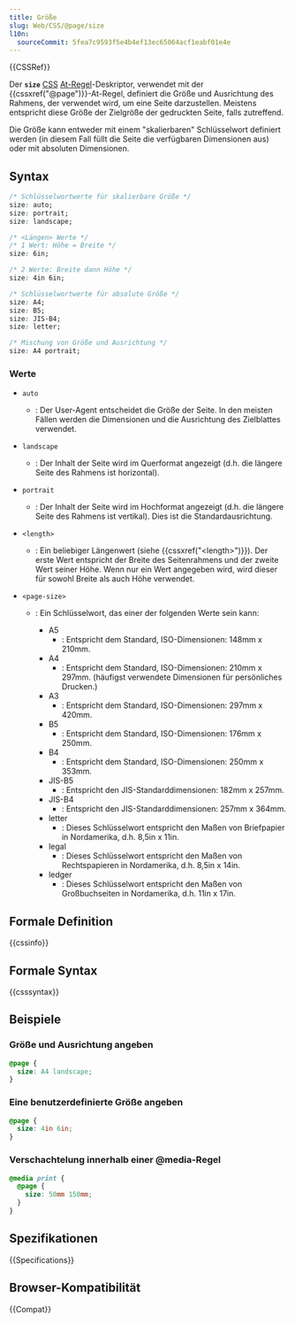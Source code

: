 ```yaml
---
title: Größe
slug: Web/CSS/@page/size
l10n:
  sourceCommit: 5fea7c9593f5e4b4ef13ec65064acf1eabf01e4e
---
```


{{CSSRef}}

Der **`size`** [CSS](/de/docs/Web/CSS) [At-Regel](/de/docs/Web/CSS/At-rule)-Deskriptor, verwendet mit der {{cssxref("@page")}}-At-Regel, definiert die Größe und Ausrichtung des Rahmens, der verwendet wird, um eine Seite darzustellen. Meistens entspricht diese Größe der Zielgröße der gedruckten Seite, falls zutreffend.

Die Größe kann entweder mit einem "skalierbaren" Schlüsselwort definiert werden (in diesem Fall füllt die Seite die verfügbaren Dimensionen aus) oder mit absoluten Dimensionen.

## Syntax

```css
/* Schlüsselwortwerte für skalierbare Größe */
size: auto;
size: portrait;
size: landscape;

/* <Längen> Werte */
/* 1 Wert: Höhe = Breite */
size: 6in;

/* 2 Werte: Breite dann Höhe */
size: 4in 6in;

/* Schlüsselwortwerte für absolute Größe */
size: A4;
size: B5;
size: JIS-B4;
size: letter;

/* Mischung von Größe und Ausrichtung */
size: A4 portrait;
```

### Werte

- `auto`
  - : Der User-Agent entscheidet die Größe der Seite. In den meisten Fällen werden die Dimensionen und die Ausrichtung des Zielblattes verwendet.
- `landscape`
  - : Der Inhalt der Seite wird im Querformat angezeigt (d.h. die längere Seite des Rahmens ist horizontal).
- `portrait`
  - : Der Inhalt der Seite wird im Hochformat angezeigt (d.h. die längere Seite des Rahmens ist vertikal). Dies ist die Standardausrichtung.
- `<length>`
  - : Ein beliebiger Längenwert (siehe {{cssxref("&lt;length&gt;")}}). Der erste Wert entspricht der Breite des Seitenrahmens und der zweite Wert seiner Höhe. Wenn nur ein Wert angegeben wird, wird dieser für sowohl Breite als auch Höhe verwendet.
- `<page-size>`

  - : Ein Schlüsselwort, das einer der folgenden Werte sein kann:

    - A5
      - : Entspricht dem Standard, ISO-Dimensionen: 148mm x 210mm.
    - A4
      - : Entspricht dem Standard, ISO-Dimensionen: 210mm x 297mm. (häufigst verwendete Dimensionen für persönliches Drucken.)
    - A3
      - : Entspricht dem Standard, ISO-Dimensionen: 297mm x 420mm.
    - B5
      - : Entspricht dem Standard, ISO-Dimensionen: 176mm x 250mm.
    - B4
      - : Entspricht dem Standard, ISO-Dimensionen: 250mm x 353mm.
    - JIS-B5
      - : Entspricht den JIS-Standarddimensionen: 182mm x 257mm.
    - JIS-B4
      - : Entspricht den JIS-Standarddimensionen: 257mm x 364mm.
    - letter
      - : Dieses Schlüsselwort entspricht den Maßen von Briefpapier in Nordamerika, d.h. 8,5in x 11in.
    - legal
      - : Dieses Schlüsselwort entspricht den Maßen von Rechtspapieren in Nordamerika, d.h. 8,5in x 14in.
    - ledger
      - : Dieses Schlüsselwort entspricht den Maßen von Großbuchseiten in Nordamerika, d.h. 11in x 17in.

## Formale Definition

{{cssinfo}}

## Formale Syntax

{{csssyntax}}

## Beispiele

### Größe und Ausrichtung angeben

```css
@page {
  size: A4 landscape;
}
```

### Eine benutzerdefinierte Größe angeben

```css
@page {
  size: 4in 6in;
}
```

### Verschachtelung innerhalb einer @media-Regel

```css
@media print {
  @page {
    size: 50mm 150mm;
  }
}
```

## Spezifikationen

{{Specifications}}

## Browser-Kompatibilität

{{Compat}}

